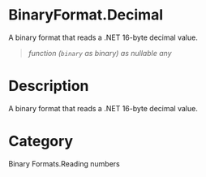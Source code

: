 ﻿# BinaryFormat.Decimal
A binary format that reads a .NET 16-byte decimal value.
> _function (<code>binary</code> as binary) as nullable any_
# Description 
A binary format that reads a .NET 16-byte decimal value.

# Category 
Binary Formats.Reading numbers
